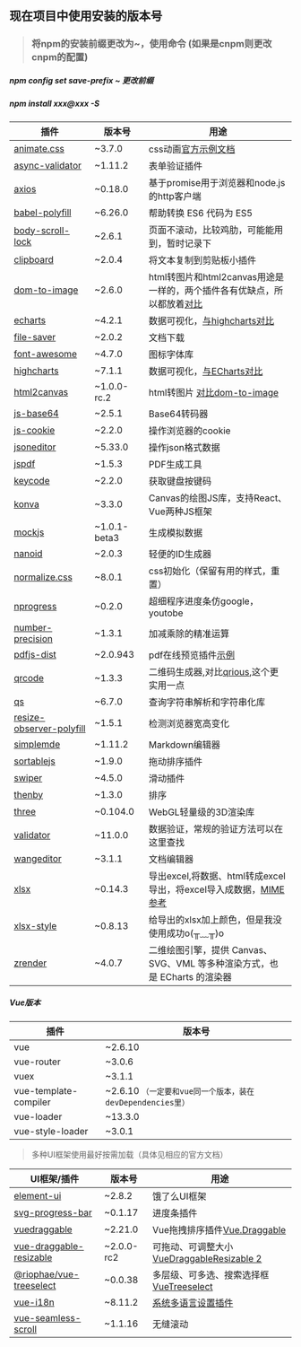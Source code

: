 ## 现在项目中使用安装的版本号

> ### 将npm的安装前缀更改为~，使用命令 (如果是cnpm则更改cnpm的配置)

##### npm config set save-prefix ~ 更改前缀

##### npm install xxx@xxx -S

| 插件                                                         | 版本号       | 用途                                                         |
| ------------------------------------------------------------ | ------------ | ------------------------------------------------------------ |
| [animate.css](https://github.com/daneden/animate.css)        | ~3.7.0       | css动画[官方示例文档](https://daneden.github.io/animate.css/) |
| [async-validator](https://github.com/yiminghe/async-validator) | ~1.11.2      | 表单验证插件                                                 |
| [axios](https://github.com/axios/axios)                      | ~0.18.0      | 基于promise用于浏览器和node.js的http客户端                   |
| [babel-polyfill](https://github.com/babel/babel/tree/master/packages/babel-polyfill) | ~6.26.0      | 帮助转换 ES6 代码为 ES5                                      |
| [body-scroll-lock](https://github.com/willmcpo/body-scroll-lock) | ~2.6.1       | 页面不滚动，比较鸡肋，可能能用到，暂时记录下                 |
| [clipboard](https://github.com/zenorocha/clipboard.js)       | ~2.0.4       | 将文本复制到剪贴板小插件                                     |
| [dom-to-image](https://github.com/tsayen/dom-to-image)       | ~2.6.0       | html转图片和html2canvas用途是一样的，两个插件各有优缺点，所以都放着[对比](https://www.jianshu.com/p/a99312eacf4f?t=123) |
| [echarts](https://github.com/apache/incubator-echarts)       | ~4.2.1       | 数据可视化，[与highcharts对比](https://www.jianshu.com/p/6ac06c9052ae) |
| [file-saver](https://github.com/eligrey/FileSaver.js)        | ~2.0.2       | 文档下载                                                     |
| [font-awesome](http://fontawesome.dashgame.com/)             | ~4.7.0       | 图标字体库                                                   |
| [highcharts](https://github.com/highcharts/highcharts-dist)  | ~7.1.1       | 数据可视化，[与ECharts对比](https://www.jianshu.com/p/6ac06c9052ae) |
| [html2canvas](https://github.com/niklasvh/html2canvas)       | ~1.0.0-rc.2  | html转图片 [对比dom-to-image](https://www.jianshu.com/p/a99312eacf4f?t=123) |
| [js-base64](https://github.com/dankogai/js-base64)           | ~2.5.1       | Base64转码器                                                 |
| [js-cookie](https://github.com/js-cookie/js-cookie)          | ~2.2.0       | 操作浏览器的cookie                                           |
| [jsoneditor](https://github.com/josdejong/jsoneditor)        | ~5.33.0      | 操作json格式数据                                             |
| [jspdf](https://github.com/MrRio/jsPDF)                      | ~1.5.3       | PDF生成工具                                                  |
| [keycode](https://github.com/wesbos/keycodes)                | ~2.2.0       | 获取键盘按键码                                               |
| [konva](https://github.com/konvajs/konva)                    | ~3.3.0       | Canvas的绘图JS库，支持React、Vue两种JS框架                   |
| [mockjs](https://github.com/nuysoft/Mock)                    | ~1.0.1-beta3 | 生成模拟数据                                                 |
| [nanoid](https://github.com/ai/nanoid)                       | ~2.0.3       | 轻便的ID生成器                                               |
| [normalize.css](https://github.com/necolas/normalize.css)    | ~8.0.1       | css初始化（保留有用的样式，重置）                            |
| [nprogress](https://github.com/rstacruz/nprogress)           | ~0.2.0       | 超细程序进度条仿google，youtobe                              |
| [number-precision](https://github.com/nefe/number-precision) | ~1.3.1       | 加减乘除的精准运算                                           |
| [pdfjs-dist](https://github.com/mozilla/pdfjs-dist)          | ~2.0.943     | pdf在线预览插件[示例](https://github.com/mozilla/pdf.js)     |
| [qrcode](https://github.com/soldair/node-qrcode)             | ~1.3.3       | 二维码生成器,对比[qrious](https://github.com/neocotic/qrious),这个更实用一点 |
| [qs](https://github.com/ljharb/qs)                           | ~6.7.0       | 查询字符串解析和字符串化库                                   |
| [resize-observer-polyfill](https://github.com/que-etc/resize-observer-polyfill) | ~1.5.1       | 检测浏览器宽高变化                                           |
| [simplemde](https://github.com/sparksuite/simplemde-markdown-editor) | ~1.11.2      | Markdown编辑器                                               |
| [sortablejs](https://github.com/SortableJS/Sortable)         | ~1.9.0       | 拖动排序插件                                                 |
| [swiper](https://github.com/nolimits4web/swiper)             | ~4.5.0       | 滑动插件                                                     |
| [thenby](https://github.com/Teun/thenBy.js)                  | ~1.3.0       | 排序                                                         |
| [three](https://github.com/mrdoob/three.js)                  | ~0.104.0     | WebGL轻量级的3D渲染库                                        |
| [validator](https://github.com/chriso/validator.js)          | ~11.0.0      | 数据验证，常规的验证方法可以在这里查找                       |
| [wangeditor](https://github.com/wangfupeng1988/wangEditor/tree/v2) | ~3.1.1       | 文档编辑器                                                   |
| [xlsx](https://github.com/SheetJS/js-xlsx)                   | ~0.14.3      | 导出excel,将数据、html转成excel导出，将excel导入成数据，[MIME参考](http://www.w3school.com.cn/media/media_mimeref.asp) |
| [xlsx-style](https://www.npmjs.com/package/xlsx-style)       | ~0.8.13      | 给导出的xlsx加上颜色，但是我没使用成功o(╥﹏╥)o               |
| [zrender](https://github.com/ecomfe/zrender)                 | ~4.0.7       | 二维绘图引擎，提供 Canvas、SVG、VML 等多种渲染方式，也是 ECharts 的渲染器 |

##### Vue版本

| 插件                  | 版本号                                                     |
| --------------------- | ---------------------------------------------------------- |
| vue                   | ~2.6.10                                                    |
| vue-router            | ~3.0.6                                                     |
| vuex                  | ~3.1.1                                                     |
| vue-template-compiler | ~2.6.10 `（一定要和vue同一个版本，装在devDependencies里）` |
| vue-loader            | ~13.3.0                                                    |
| vue-style-loader      | ~3.0.1                                                     |

> 多种UI框架使用最好按需加载（具体见相应的官方文档）

| UI框架/插件                                                  | 版本号     | 用途                                                         |
| ------------------------------------------------------------ | ---------- | ------------------------------------------------------------ |
| [element-ui](https://element.eleme.cn/#/zh-CN/component/installation) | ~2.8.2     | 饿了么UI框架                                                 |
| [svg-progress-bar](https://github.com/chenxuan0000/svg-progress-bar) | ~0.1.17    | 进度条插件                                                   |
| [vuedraggable](https://github.com/SortableJS/Vue.Draggable)  | ~2.21.0    | Vue拖拽排序插件[Vue.Draggable](https://github.com/SortableJS/Vue.Draggable) |
| [vue-draggable-resizable](https://github.com/mauricius/vue-draggable-resizable) | ~2.0.0-rc2 | 可拖动、可调整大小[VueDraggableResizable 2](https://github.com/mauricius/vue-draggable-resizable) |
| [@riophae/vue-treeselect](https://github.com/riophae/vue-treeselect) | ~0.0.38    | 多层级、可多选、搜索选择框[VueTreeselect](https://github.com/riophae/vue-treeselect) |
| [vue-i18n](https://github.com/kazupon/vue-i18n)              | ~8.11.2    | [系统多语言设置插件](https://github.com/kazupon/vue-i18n)    |
| [vue-seamless-scroll](https://github.com/chenxuan0000/vue-seamless-scroll) | ~1.1.16    | 无缝滚动                                                     |